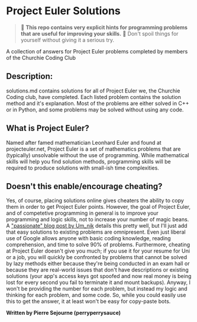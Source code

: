 # Project Euler Solutions

> :stop_sign: **This repo contains very explicit hints for programming problems that are useful for improving your skills.** :stop_sign: Don't spoil things for yourself without giving it a serious try. 


A collection of answers for Project Euler problems completed by members of the Churchie Coding Club 

## Description:
solutions.md contains solutions for all of Project Euler we, the Churchie Coding club, have completed. Each listed problem contains the solution method and it's explanation. Most of the problems are either solved in C++ or in Python, and some problems may be solved without using any code.

## What is Project Euler?
Named after famed mathematician Leonhard Euler and found at projecteuler.net, Project Euler is a set of mathematics problems that are (typically) unsolvable without the use of programming. While mathematical skills will help you find solution methods, programming skills will be required to produce solutions with small-ish time complexities.

## Doesn't this enable/encourage cheating?
Yes, of course, placing solutions online gives cheaters the ability to copy them in order to get Project Euler points. However, the goal of Project Euler, and of competetive programming in general is to improve your programming and logic skills, not to increase your number of magic beans. A ["passionate" blog post by Um_nik](https://codeforces.com/blog/entry/133949) details this pretty well, but I'll just add that easy solutions to existing problems are omnipresent. Even just liberal use of Google allows anyone with basic coding knowledge, reading comprehension, and time to solve 90% of problems. Furthermore, cheating at Project Euler doesn't give you much; if you use it for your resume for Uni or a job, you will quickly be confronted by problems that cannot be solved by lazy methods either because they're being conducted in an exam hall or because they are real-world issues that don't have descriptions or existing solutions (your app's access keys got spoofed and now real money is being lost for every second you fail to terminate it and mount backups). Anyway, I won't be providing the number for each problem, but instead my logic and thinking for each problem, and some code. So, while you could easily use this to get the answer, it at least won't be easy for copy-paste bots.

**Written by Pierre Sejourne (perryperrysauce)**
